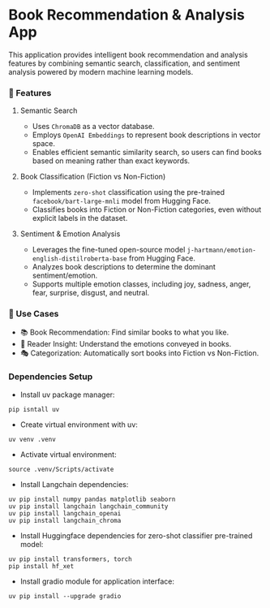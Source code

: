 # Book Recommendation & Analysis App

This application provides intelligent book recommendation and analysis features by combining semantic search, classification, and sentiment analysis powered by modern machine learning models.

### 🚀 Features
1. Semantic Search
    * Uses `ChromaDB` as a vector database.
    * Employs `OpenAI Embeddings` to represent book descriptions in vector space.
    * Enables efficient semantic similarity search, so users can find books based on meaning rather than exact keywords.

2. Book Classification (Fiction vs Non-Fiction)
    * Implements `zero-shot` classification using the pre-trained `facebook/bart-large-mnli` model from Hugging Face.
    * Classifies books into Fiction or Non-Fiction categories, even without explicit labels in the dataset.

3. Sentiment & Emotion Analysis
    * Leverages the fine-tuned open-source model `j-hartmann/emotion-english-distilroberta-base` from Hugging Face.
    * Analyzes book descriptions to determine the dominant sentiment/emotion.
    * Supports multiple emotion classes, including joy, sadness, anger, fear, surprise, disgust, and neutral.

### 📌 Use Cases
* 📚 Book Recommendation: Find similar books to what you like.
* 🧠 Reader Insight: Understand the emotions conveyed in books.
* 🎭 Categorization: Automatically sort books into Fiction vs Non-Fiction.

### Dependencies Setup
* Install uv package manager:
```{bash}
pip isntall uv
```
* Create virtual environment with uv:
```{bash}
uv venv .venv
```
* Activate virtual environment:
```{bash}
source .venv/Scripts/activate
```
* Install Langchain dependencies:
```{bash}
uv pip install numpy pandas matplotlib seaborn
uv pip install langchain langchain_community
uv pip install langchain_openai
uv pip install langchain_chroma
```

* Install Huggingface dependencies for zero-shot classifier pre-trained model:
```{bash}
uv pip install transformers, torch
pip install hf_xet
```

* Install gradio module for application interface:
```{bash}
uv pip install --upgrade gradio
```
